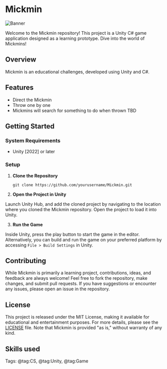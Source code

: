 # Mickmin

![Banner](GitHubBanner.png)

Welcome to the Mickmin repository! This project is a Unity C# game application designed as a learning prototype. Dive into the world of Mickmins!

## Overview

Mickmin is an educational challenges, developed using Unity and C#.

## Features
- Direct the Mickmin
- Throw one by one
- Mickmins will search for something to do when thrown
TBD

## Getting Started

### System Requirements

- Unity [2022] or later


### Setup

1. **Clone the Repository**

   ```
   git clone https://github.com/yourusername/Mickmin.git
   ```

2. **Open the Project in Unity**

Launch Unity Hub, and add the cloned project by navigating to the location where you cloned the Mickmin repository. Open the project to load it into Unity.

3. **Run the Game**

Inside Unity, press the play button to start the game in the editor. Alternatively, you can build and run the game on your preferred platform by accessing `File > Build Settings` in Unity.

## Contributing

While Mickmin is primarily a learning project, contributions, ideas, and feedback are always welcome! Feel free to fork the repository, make changes, and submit pull requests. If you have suggestions or encounter any issues, please open an issue in the repository.

## License

This project is released under the MIT License, making it available for educational and entertainment purposes. For more details, please see the [LICENSE](LICENSE) file. Note that Mickmin is provided "as is," without warranty of any kind.


## Skills used
Tags: @tag:CS, @tag:Unity, @tag:Game


